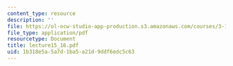 ```yaml
---
content_type: resource
description: ''
file: https://ol-ocw-studio-app-production.s3.amazonaws.com/courses/3-15-electrical-optical-magnetic-materials-and-devices-fall-2006/1b318e5a5a7d1ba5a21d9ddf6edc5c63_lecture15_16.pdf
file_type: application/pdf
resourcetype: Document
title: lecture15_16.pdf
uid: 1b318e5a-5a7d-1ba5-a21d-9ddf6edc5c63
---
```

